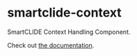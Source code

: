 # smartclide-context

SmartCLIDE Context Handling Component.

Check out [the documentation](docs/index.md).
